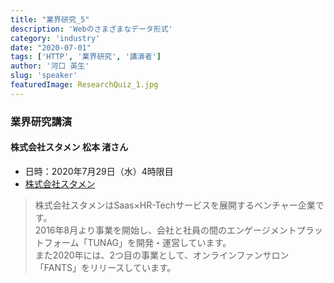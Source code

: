 ```yaml
---
title: "業界研究_5"
description: 'Webのさまざまなデータ形式'
category: 'industry'
date: "2020-07-01"
tags: ['HTTP', '業界研究', '講演者']
author: '河口 英生'
slug: 'speaker'
featuredImage: ResearchQuiz_1.jpg
---
```

<div class="post-section">
<h3 class="title is-5" >業界研究講演</h3>
<h4 class="title is-6">株式会社スタメン 松本 渚さん</h4>

- 日時：2020年7月29日（水）4時限目
- [株式会社スタメン](https://stmn.co.jp/)

> 株式会社スタメンはSaas×HR-Techサービスを展開するベンチャー企業です。   
> 2016年8月より事業を開始し、会社と社員の間のエンゲージメントプラットフォーム「TUNAG」を開発・運営しています。  
> また2020年には、2つ目の事業として、オンラインファンサロン「FANTS」をリリースしています。

</div>